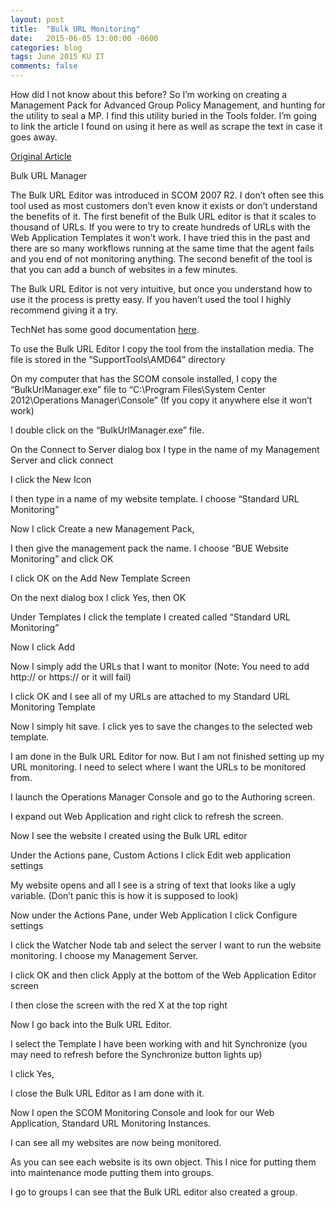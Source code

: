 ```yaml
---
layout: post
title:  "Bulk URL Monitoring"
date:   2015-06-05 13:00:00 -0600
categories: blog
tags: June 2015 KU IT
comments: false
---
```

How did I not know about this before? So I’m working on creating a Management Pack for Advanced Group Policy Management, and hunting for the utility to seal a MP. I find this utility buried in the Tools folder. I’m going to link the article I found on using it here as well as scrape the text in case it goes away.

[Original Article](http://www.scom2k7.com/bulk-url-editor/)

Bulk URL Manager

The Bulk URL Editor was introduced in SCOM 2007 R2.  I don’t often see this tool used as most customers don’t even know it exists or don’t understand the benefits of it.  The first benefit of the Bulk URL editor is that it scales to thousand of URLs.  If you were to try to create hundreds of URLs with the Web Application Templates it won’t work.  I have tried this in the past and there are so many workflows running at the same time that the agent fails and you end of not monitoring anything.   The second benefit of the tool is that you can add a bunch of websites in a few minutes.

The Bulk URL Editor is not very intuitive, but once you understand how to use it the process is pretty easy.  If you haven’t used the tool I highly recommend giving it a try.

TechNet has some good documentation [here](http://technet.microsoft.com/en-us/library/dd788987.aspx).

To use the Bulk URL Editor I copy the tool from the installation media.  The file is stored in the “SupportTools\AMD64” directory

On my computer that has the SCOM console installed, I copy the “BulkUrlManager.exe” file to “C:\Program Files\System Center 2012\Operations Manager\Console” (If you copy it anywhere else it won’t work)

I double click on the “BulkUrlManager.exe” file.

On the Connect to Server dialog box I type in the name of my Management Server and click connect

I click the New Icon

I then type in a name of my website template.  I choose “Standard URL Monitoring”

Now I click Create a new Management Pack,

I then give the management pack the name. I choose “BUE Website Monitoring” and click OK

I click OK on the Add New Template Screen

On the next dialog box I click Yes, then OK

Under Templates I click the template I created called “Standard URL Monitoring”

Now I click Add

Now I simply add the URLs that I want to monitor (Note: You need to add http:// or https:// or it will fail)

I click OK and I see all of my URLs are attached to my Standard URL Monitoring Template

Now I simply hit save. I click yes to save the changes to the selected web template.

I am done in the Bulk URL Editor for now. But I am not finished setting up my URL monitoring.  I need to select where I want the URLs to be monitored from.

I launch the Operations Manager Console and go to the Authoring screen.

I expand out Web Application and right click to refresh the screen.

Now I see the website I created using the Bulk URL editor

Under the Actions pane, Custom Actions I click Edit web application settings

My website opens and all I see is a string of text that looks like a ugly variable.  (Don’t panic this is how it is supposed to look)

Now under the Actions Pane, under Web Application I click Configure settings

I click the Watcher Node tab and select the server I want to run the website monitoring.  I choose my Management Server.

I click OK and then click Apply at the bottom of the Web Application Editor screen

I then close the screen with the red X at the top right

Now I go back into the Bulk URL Editor.

I select the Template I have been working with and hit Synchronize (you may need to refresh before the Synchronize button lights up)

I click Yes,

I close the Bulk URL Editor as I am done with it.

Now I open the SCOM Monitoring Console and look for our Web Application, Standard URL Monitoring Instances.

I can see all my websites are now being monitored.

As you can see each website is its own object.  This I nice for putting them into maintenance mode putting them into groups.

I go to groups I can see that the Bulk URL editor also created a group.
